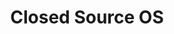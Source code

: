 ---
layout: slides 
title: Closed Source OS
image_url: /images/ibm-os-2-logo.png
caption: 
slides:
  - windows1
  - ibm-os-2
  - windows-98
  - windows-vista
---